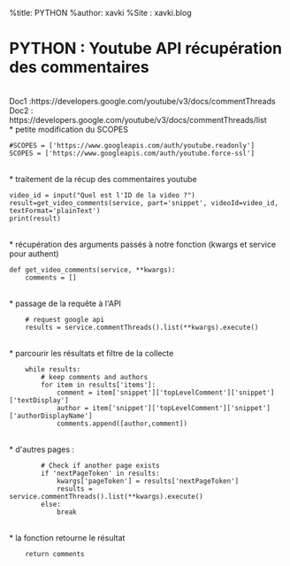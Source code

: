 %title: PYTHON
%author: xavki
%Site : xavki.blog


# PYTHON : Youtube API récupération des commentaires


<br>
Doc1 :https://developers.google.com/youtube/v3/docs/commentThreads
Doc2 : https://developers.google.com/youtube/v3/docs/commentThreads/list

<br>
* petite modification du SCOPES

```
#SCOPES = ['https://www.googleapis.com/auth/youtube.readonly']
SCOPES = ['https://www.googleapis.com/auth/youtube.force-ssl']
```

<br>
* traitement de la récup des commentaires youtube

```
video_id = input("Quel est l'ID de la video ?")
result=get_video_comments(service, part='snippet', videoId=video_id, textFormat='plainText')
print(result)
```

<br>
* récupération des arguments passés à notre fonction (kwargs et service pour authent)

```
def get_video_comments(service, **kwargs):
    comments = []
```

<br>
* passage de la requête à l'API

```
    # request google api
    results = service.commentThreads().list(**kwargs).execute()
```

<br>
* parcourir les résultats et filtre de la collecte

```
    while results:
        # keep comments and authors
        for item in results['items']:
            comment = item['snippet']['topLevelComment']['snippet']['textDisplay']
            author = item['snippet']['topLevelComment']['snippet']['authorDisplayName']
            comments.append([author,comment])
```

<br>
* d'autres pages :

```
        # Check if another page exists
        if 'nextPageToken' in results:
            kwargs['pageToken'] = results['nextPageToken']
            results = service.commentThreads().list(**kwargs).execute()
        else:
            break
```

<br>
* la fonction retourne le résultat

```
    return comments
```
